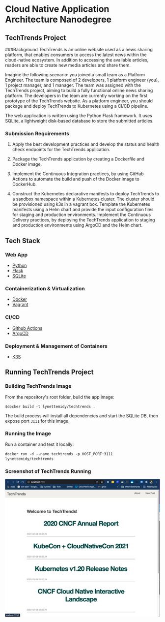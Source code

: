 # Cloud Native Application Architecture Nanodegree

## TechTrends Project

###Background
TechTrends is an online website used as a news sharing platform, that enables consumers to access the latest news within the cloud-native ecosystem. In addition to accessing the available articles, readers are able to create new media articles and share them.

Imagine the following scenario: you joined a small team as a Platform Engineer. The team is composed of 2 developers, 1 platform engineer (you), 1 project manager, and 1 manager. The team was assigned with the TechTrends project, aiming to build a fully functional online news sharing platform. The developers in the team are currently working on the first prototype of the TechTrends website. As a platform engineer, you should package and deploy TechTrends to Kubernetes using a CI/CD pipeline.

The web application is written using the Python Flask framework. It uses SQLite, a lightweight disk-based database to store the submitted articles.

### Submission Requirements


1. Apply the best development practices and develop the status and health check endpoints for the TechTrends application.
        
2. Package the TechTrends application by creating a Dockerfile and Docker image.
        
3. Implement the Continuous Integration practices, by using GitHub Actions to automate the build and push of the Docker image to DockerHub.

4. Construct the Kubernetes declarative manifests to deploy TechTrends to a sandbox namespace within a Kubernetes cluster. The cluster should be provisioned using k3s in a vagrant box.
Template the Kubernetes manifests using a Helm chart and provide the input configuration files for staging and production environments.
Implement the Continuous Delivery practices, by deploying the TechTrends application to staging and production environments using ArgoCD and the Helm chart.

## Tech Stack

### Web App
* [Python](https://www.python.org/downloads/)
* [Flask](https://flask.palletsprojects.com/)
* [SQLite](https://www.sqlite.org/)

### Containerization & Virtualization
* [Docker](https://www.docker.com/)
* [Vagrant](https://www.vagrantup.com/)

### CI/CD 
* [Github Actions](https://github.com/features/actions)
* [ArgoCD](https://argoproj.github.io/argo-cd/)

### Deployment & Management of Containers
* [K3S](https://k3s.io/)

## Running TechTrends Project

### Building TechTrends Image

From the repository's root folder, build the app image:

```
$docker build -t lynettemidy/techtrends .
```

The build process will install all dependencies and start the SQLite DB, then expose port `3111` for this image.

### Running the Image

Run a container and test it locally:

```
docker run -d --name techtrends -p HOST_PORT:3111 lynettemidy/techtrends
```

### Screenshot of TechTrends Running


![TechTrends running on localhost!](screenshots/techtrends-running.png)
